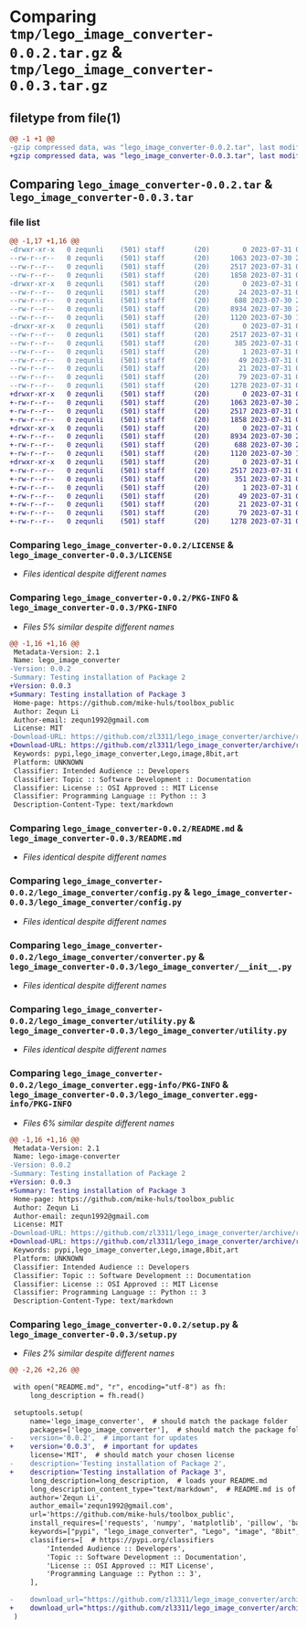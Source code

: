 # Comparing `tmp/lego_image_converter-0.0.2.tar.gz` & `tmp/lego_image_converter-0.0.3.tar.gz`

## filetype from file(1)

```diff
@@ -1 +1 @@
-gzip compressed data, was "lego_image_converter-0.0.2.tar", last modified: Mon Jul 31 01:34:48 2023, max compression
+gzip compressed data, was "lego_image_converter-0.0.3.tar", last modified: Mon Jul 31 01:38:28 2023, max compression
```

## Comparing `lego_image_converter-0.0.2.tar` & `lego_image_converter-0.0.3.tar`

### file list

```diff
@@ -1,17 +1,16 @@
-drwxr-xr-x   0 zequnli    (501) staff       (20)        0 2023-07-31 01:34:48.837299 lego_image_converter-0.0.2/
--rw-r--r--   0 zequnli    (501) staff       (20)     1063 2023-07-30 23:49:22.000000 lego_image_converter-0.0.2/LICENSE
--rw-r--r--   0 zequnli    (501) staff       (20)     2517 2023-07-31 01:34:48.837366 lego_image_converter-0.0.2/PKG-INFO
--rw-r--r--   0 zequnli    (501) staff       (20)     1858 2023-07-31 00:48:36.000000 lego_image_converter-0.0.2/README.md
-drwxr-xr-x   0 zequnli    (501) staff       (20)        0 2023-07-31 01:34:48.836306 lego_image_converter-0.0.2/lego_image_converter/
--rw-r--r--   0 zequnli    (501) staff       (20)       24 2023-07-31 00:51:31.000000 lego_image_converter-0.0.2/lego_image_converter/__init__.py
--rw-r--r--   0 zequnli    (501) staff       (20)      688 2023-07-30 23:45:16.000000 lego_image_converter-0.0.2/lego_image_converter/config.py
--rw-r--r--   0 zequnli    (501) staff       (20)     8934 2023-07-30 23:55:35.000000 lego_image_converter-0.0.2/lego_image_converter/converter.py
--rw-r--r--   0 zequnli    (501) staff       (20)     1120 2023-07-30 13:48:25.000000 lego_image_converter-0.0.2/lego_image_converter/utility.py
-drwxr-xr-x   0 zequnli    (501) staff       (20)        0 2023-07-31 01:34:48.837173 lego_image_converter-0.0.2/lego_image_converter.egg-info/
--rw-r--r--   0 zequnli    (501) staff       (20)     2517 2023-07-31 01:34:48.000000 lego_image_converter-0.0.2/lego_image_converter.egg-info/PKG-INFO
--rw-r--r--   0 zequnli    (501) staff       (20)      385 2023-07-31 01:34:48.000000 lego_image_converter-0.0.2/lego_image_converter.egg-info/SOURCES.txt
--rw-r--r--   0 zequnli    (501) staff       (20)        1 2023-07-31 01:34:48.000000 lego_image_converter-0.0.2/lego_image_converter.egg-info/dependency_links.txt
--rw-r--r--   0 zequnli    (501) staff       (20)       49 2023-07-31 01:34:48.000000 lego_image_converter-0.0.2/lego_image_converter.egg-info/requires.txt
--rw-r--r--   0 zequnli    (501) staff       (20)       21 2023-07-31 01:34:48.000000 lego_image_converter-0.0.2/lego_image_converter.egg-info/top_level.txt
--rw-r--r--   0 zequnli    (501) staff       (20)       79 2023-07-31 01:34:48.837563 lego_image_converter-0.0.2/setup.cfg
--rw-r--r--   0 zequnli    (501) staff       (20)     1278 2023-07-31 01:33:41.000000 lego_image_converter-0.0.2/setup.py
+drwxr-xr-x   0 zequnli    (501) staff       (20)        0 2023-07-31 01:38:28.097392 lego_image_converter-0.0.3/
+-rw-r--r--   0 zequnli    (501) staff       (20)     1063 2023-07-30 23:49:22.000000 lego_image_converter-0.0.3/LICENSE
+-rw-r--r--   0 zequnli    (501) staff       (20)     2517 2023-07-31 01:38:28.097447 lego_image_converter-0.0.3/PKG-INFO
+-rw-r--r--   0 zequnli    (501) staff       (20)     1858 2023-07-31 00:48:36.000000 lego_image_converter-0.0.3/README.md
+drwxr-xr-x   0 zequnli    (501) staff       (20)        0 2023-07-31 01:38:28.096791 lego_image_converter-0.0.3/lego_image_converter/
+-rw-r--r--   0 zequnli    (501) staff       (20)     8934 2023-07-30 23:55:35.000000 lego_image_converter-0.0.3/lego_image_converter/__init__.py
+-rw-r--r--   0 zequnli    (501) staff       (20)      688 2023-07-30 23:45:16.000000 lego_image_converter-0.0.3/lego_image_converter/config.py
+-rw-r--r--   0 zequnli    (501) staff       (20)     1120 2023-07-30 13:48:25.000000 lego_image_converter-0.0.3/lego_image_converter/utility.py
+drwxr-xr-x   0 zequnli    (501) staff       (20)        0 2023-07-31 01:38:28.097298 lego_image_converter-0.0.3/lego_image_converter.egg-info/
+-rw-r--r--   0 zequnli    (501) staff       (20)     2517 2023-07-31 01:38:28.000000 lego_image_converter-0.0.3/lego_image_converter.egg-info/PKG-INFO
+-rw-r--r--   0 zequnli    (501) staff       (20)      351 2023-07-31 01:38:28.000000 lego_image_converter-0.0.3/lego_image_converter.egg-info/SOURCES.txt
+-rw-r--r--   0 zequnli    (501) staff       (20)        1 2023-07-31 01:38:28.000000 lego_image_converter-0.0.3/lego_image_converter.egg-info/dependency_links.txt
+-rw-r--r--   0 zequnli    (501) staff       (20)       49 2023-07-31 01:38:28.000000 lego_image_converter-0.0.3/lego_image_converter.egg-info/requires.txt
+-rw-r--r--   0 zequnli    (501) staff       (20)       21 2023-07-31 01:38:28.000000 lego_image_converter-0.0.3/lego_image_converter.egg-info/top_level.txt
+-rw-r--r--   0 zequnli    (501) staff       (20)       79 2023-07-31 01:38:28.097676 lego_image_converter-0.0.3/setup.cfg
+-rw-r--r--   0 zequnli    (501) staff       (20)     1278 2023-07-31 01:38:18.000000 lego_image_converter-0.0.3/setup.py
```

### Comparing `lego_image_converter-0.0.2/LICENSE` & `lego_image_converter-0.0.3/LICENSE`

 * *Files identical despite different names*

### Comparing `lego_image_converter-0.0.2/PKG-INFO` & `lego_image_converter-0.0.3/PKG-INFO`

 * *Files 5% similar despite different names*

```diff
@@ -1,16 +1,16 @@
 Metadata-Version: 2.1
 Name: lego_image_converter
-Version: 0.0.2
-Summary: Testing installation of Package 2
+Version: 0.0.3
+Summary: Testing installation of Package 3
 Home-page: https://github.com/mike-huls/toolbox_public
 Author: Zequn Li
 Author-email: zequn1992@gmail.com
 License: MIT
-Download-URL: https://github.com/zl3311/lego_image_converter/archive/refs/tags/0.0.2.tar.gz
+Download-URL: https://github.com/zl3311/lego_image_converter/archive/refs/tags/0.0.3.tar.gz
 Keywords: pypi,lego_image_converter,Lego,image,8bit,art
 Platform: UNKNOWN
 Classifier: Intended Audience :: Developers
 Classifier: Topic :: Software Development :: Documentation
 Classifier: License :: OSI Approved :: MIT License
 Classifier: Programming Language :: Python :: 3
 Description-Content-Type: text/markdown
```

### Comparing `lego_image_converter-0.0.2/README.md` & `lego_image_converter-0.0.3/README.md`

 * *Files identical despite different names*

### Comparing `lego_image_converter-0.0.2/lego_image_converter/config.py` & `lego_image_converter-0.0.3/lego_image_converter/config.py`

 * *Files identical despite different names*

### Comparing `lego_image_converter-0.0.2/lego_image_converter/converter.py` & `lego_image_converter-0.0.3/lego_image_converter/__init__.py`

 * *Files identical despite different names*

### Comparing `lego_image_converter-0.0.2/lego_image_converter/utility.py` & `lego_image_converter-0.0.3/lego_image_converter/utility.py`

 * *Files identical despite different names*

### Comparing `lego_image_converter-0.0.2/lego_image_converter.egg-info/PKG-INFO` & `lego_image_converter-0.0.3/lego_image_converter.egg-info/PKG-INFO`

 * *Files 6% similar despite different names*

```diff
@@ -1,16 +1,16 @@
 Metadata-Version: 2.1
 Name: lego-image-converter
-Version: 0.0.2
-Summary: Testing installation of Package 2
+Version: 0.0.3
+Summary: Testing installation of Package 3
 Home-page: https://github.com/mike-huls/toolbox_public
 Author: Zequn Li
 Author-email: zequn1992@gmail.com
 License: MIT
-Download-URL: https://github.com/zl3311/lego_image_converter/archive/refs/tags/0.0.2.tar.gz
+Download-URL: https://github.com/zl3311/lego_image_converter/archive/refs/tags/0.0.3.tar.gz
 Keywords: pypi,lego_image_converter,Lego,image,8bit,art
 Platform: UNKNOWN
 Classifier: Intended Audience :: Developers
 Classifier: Topic :: Software Development :: Documentation
 Classifier: License :: OSI Approved :: MIT License
 Classifier: Programming Language :: Python :: 3
 Description-Content-Type: text/markdown
```

### Comparing `lego_image_converter-0.0.2/setup.py` & `lego_image_converter-0.0.3/setup.py`

 * *Files 2% similar despite different names*

```diff
@@ -2,26 +2,26 @@
 
 with open("README.md", "r", encoding="utf-8") as fh:
     long_description = fh.read()
 
 setuptools.setup(
     name='lego_image_converter',  # should match the package folder
     packages=['lego_image_converter'],  # should match the package folder
-    version='0.0.2',  # important for updates
+    version='0.0.3',  # important for updates
     license='MIT',  # should match your chosen license
-    description='Testing installation of Package 2',
+    description='Testing installation of Package 3',
     long_description=long_description,  # loads your README.md
     long_description_content_type="text/markdown",  # README.md is of type 'markdown'
     author='Zequn Li',
     author_email='zequn1992@gmail.com',
     url='https://github.com/mike-huls/toolbox_public',
     install_requires=['requests', 'numpy', 'matplotlib', 'pillow', 'basic_colormath'],  # list all packages that your package uses
     keywords=["pypi", "lego_image_converter", "Lego", "image", "8bit", "art"],  # descriptive meta-data
     classifiers=[  # https://pypi.org/classifiers
         'Intended Audience :: Developers',
         'Topic :: Software Development :: Documentation',
         'License :: OSI Approved :: MIT License',
         'Programming Language :: Python :: 3',
     ],
 
-    download_url="https://github.com/zl3311/lego_image_converter/archive/refs/tags/0.0.2.tar.gz",
+    download_url="https://github.com/zl3311/lego_image_converter/archive/refs/tags/0.0.3.tar.gz",
 )
```

